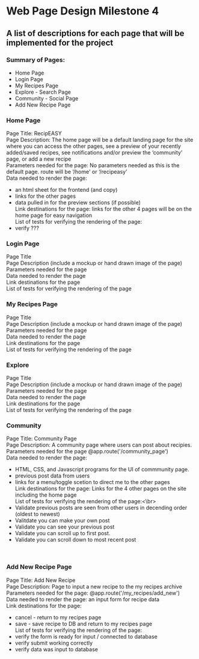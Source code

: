 # Web Page Design Milestone 4
## A list of descriptions for each page that will be implemented for the project

### Summary of Pages:
* Home Page
* Login Page
* My Recipes Page
* Explore - Search Page
* Community - Social Page
* Add New Recipe Page

### Home Page
Page Title: RecipEASY</br>
Page Description: The home page will be a default landing page for the site where you can access the other pages, see a preview of your recently added/saved recipes, see notifications and/or preview the ‘community’ page, or add a new recipe</br>
Parameters needed for the page: No parameters needed as this is the default page. route will be ‘/home' or ‘/recipeasy’</br>
Data needed to render the page: 
* an html sheet for the frontend (and copy)
* links for the other pages
* data pulled in for the preview sections (if possible)</br>
Link destinations for the page: links for the other 4 pages will be on the home page for easy navigation</br>
List of tests for verifying the rendering of the page:</br>
* verify  ???

### Login Page
Page Title</br>
Page Description (include a mockup or hand drawn image of the page)</br>
Parameters needed for the page</br>
Data needed to render the page</br>
Link destinations for the page</br>
List of tests for verifying the rendering of the page</br>

### My Recipes Page
Page Title</br>
Page Description (include a mockup or hand drawn image of the page)</br>
Parameters needed for the page</br>
Data needed to render the page</br>
Link destinations for the page</br>
List of tests for verifying the rendering of the page</br>

### Explore
Page Title</br>
Page Description (include a mockup or hand drawn image of the page)</br>
Parameters needed for the page</br>
Data needed to render the page</br>
Link destinations for the page</br>
List of tests for verifying the rendering of the page</br>

### Community
Page Title: Community Page</br>
Page Description: A community page where users can post about recipies.</br>
Parameters needed for the page @app.route('/community_page')</br>
Data needed to render the page:
* HTML, CSS, and Javascript programs for the UI of commmunity page.
* previous post data from users 
* links for a menu/toggle scetion to direct me to the other pages </br>
Link destinations for the page: Links for the 4 other pages on the site including the home page</br>
List of tests for verifying the rendering of the page:<\br>
* Validate previous posts are seen from other users in decending order (oldest to newest)
* Valitdate you can make your own post
* Validate you can see your previous post
* Validate you can scroll up to first post.
* Validate you can scroll down to most recent post
</br>

### Add New Recipe Page
Page Title: Add New Recipe</br>
Page Description: Page to input a new recipe to the my recipes archive</br>
Parameters needed for the page: @app.route('/my_recipes/add_new')</br>
Data needed to render the page: an input form for recipe data</br>
Link destinations for the page:
* cancel - return to my recipes page
* save - save recipe to DB and return to my recipes page</br>
List of tests for verifying the rendering of the page:
* verify the form is ready for input / connected to database
* verify submit working correctly
* verify data was input to database</br>
